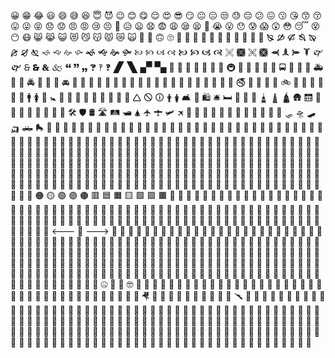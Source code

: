 😀
😁
😂
😃
😄
😅
😆
😇
😈
😉
😊
😋
😌
😍
😎
😏
😐
😑
😒
😓
😔
😕
😖
😗
😘
😙
😚
😛
😜
😝
😞
😟
😠
😡
😢
😣
😤
😥
😦
😧
😨
😩
😪
😫
😬
😭
😮
😯
😰
😱
😲
😳
😴
😵
😶
😷
😸
😹
😺
😻
😼
😽
😾
😿
🙀
🙁
🙂
🙃
🙄
🙅
🙆
🙇
🙈
🙉
🙊
🙋
🙌
🙍
🙎
🙏
🙐
🙑
🙒
🙓
🙔
🙕
🙖
🙗
🙘
🙙
🙚
🙛
🙜
🙝
🙞
🙟
🙠
🙡
🙢
🙣
🙤
🙥
🙦
🙧
🙨
🙩
🙪
🙫
🙬
🙭
🙮
🙯
🙰
🙱
🙲
🙳
🙴
🙵
🙶
🙷
🙸
🙹
🙺
🙻
🙼
🙽
🙾
🙿
🚀
🚁
🚂
🚃
🚄
🚅
🚆
🚇
🚈
🚉
🚊
🚋
🚌
🚍
🚎
🚏
🚐
🚑
🚒
🚓
🚔
🚕
🚖
🚗
🚘
🚙
🚚
🚛
🚜
🚝
🚞
🚟
🚠
🚡
🚢
🚣
🚤
🚥
🚦
🚧
🚨
🚩
🚪
🚫
🚬
🚭
🚮
🚯
🚰
🚱
🚲
🚳
🚴
🚵
🚶
🚷
🚸
🚹
🚺
🚻
🚼
🚽
🚾
🚿
🛀
🛁
🛂
🛃
🛄
🛅
🛆
🛇
🛈
🛉
🛊
🛋
🛌
🛍
🛎
🛏
🛐
🛑
🛒
🛓
🛔
🛕
🛖
🛗
🛘
🛙
🛚
🛛
🛜
🛝
🛞
🛟
🛠
🛡
🛢
🛣
🛤
🛥
🛦
🛧
🛨
🛩
🛪
🛫
🛬
🛭
🛮
🛯
🛰
🛱
🛲
🛳
🛴
🛵
🛶
🛷
🛸
🛹
🛺
🛻
🛼
🛽
🛾
🛿
🜀
🜁
🜂
🜃
🜄
🜅
🜆
🜇
🜈
🜉
🜊
🜋
🜌
🜍
🜎
🜏
🜐
🜑
🜒
🜓
🜔
🜕
🜖
🜗
🜘
🜙
🜚
🜛
🜜
🜝
🜞
🜟
🜠
🜡
🜢
🜣
🜤
🜥
🜦
🜧
🜨
🜩
🜪
🜫
🜬
🜭
🜮
🜯
🜰
🜱
🜲
🜳
🜴
🜵
🜶
🜷
🜸
🜹
🜺
🜻
🜼
🜽
🜾
🜿
🝀
🝁
🝂
🝃
🝄
🝅
🝆
🝇
🝈
🝉
🝊
🝋
🝌
🝍
🝎
🝏
🝐
🝑
🝒
🝓
🝔
🝕
🝖
🝗
🝘
🝙
🝚
🝛
🝜
🝝
🝞
🝟
🝠
🝡
🝢
🝣
🝤
🝥
🝦
🝧
🝨
🝩
🝪
🝫
🝬
🝭
🝮
🝯
🝰
🝱
🝲
🝳
🝴
🝵
🝶
🝷
🝸
🝹
🝺
🝻
🝼
🝽
🝾
🝿
🞀
🞁
🞂
🞃
🞄
🞅
🞆
🞇
🞈
🞉
🞊
🞋
🞌
🞍
🞎
🞏
🞐
🞑
🞒
🞓
🞔
🞕
🞖
🞗
🞘
🞙
🞚
🞛
🞜
🞝
🞞
🞟
🞠
🞡
🞢
🞣
🞤
🞥
🞦
🞧
🞨
🞩
🞪
🞫
🞬
🞭
🞮
🞯
🞰
🞱
🞲
🞳
🞴
🞵
🞶
🞷
🞸
🞹
🞺
🞻
🞼
🞽
🞾
🞿
🟀
🟁
🟂
🟃
🟄
🟅
🟆
🟇
🟈
🟉
🟊
🟋
🟌
🟍
🟎
🟏
🟐
🟑
🟒
🟓
🟔
🟕
🟖
🟗
🟘
🟙
🟚
🟛
🟜
🟝
🟞
🟟
🟠
🟡
🟢
🟣
🟤
🟥
🟦
🟧
🟨
🟩
🟪
🟫
🟬
🟭
🟮
🟯
🟰
🟱
🟲
🟳
🟴
🟵
🟶
🟷
🟸
🟹
🟺
🟻
🟼
🟽
🟾
🟿
🠀
🠁
🠂
🠃
🠄
🠅
🠆
🠇
🠈
🠉
🠊
🠋
🠌
🠍
🠎
🠏
🠐
🠑
🠒
🠓
🠔
🠕
🠖
🠗
🠘
🠙
🠚
🠛
🠜
🠝
🠞
🠟
🠠
🠡
🠢
🠣
🠤
🠥
🠦
🠧
🠨
🠩
🠪
🠫
🠬
🠭
🠮
🠯
🠰
🠱
🠲
🠳
🠴
🠵
🠶
🠷
🠸
🠹
🠺
🠻
🠼
🠽
🠾
🠿
🡀
🡁
🡂
🡃
🡄
🡅
🡆
🡇
🡈
🡉
🡊
🡋
🡌
🡍
🡎
🡏
🡐
🡑
🡒
🡓
🡔
🡕
🡖
🡗
🡘
🡙
🡚
🡛
🡜
🡝
🡞
🡟
🡠
🡡
🡢
🡣
🡤
🡥
🡦
🡧
🡨
🡩
🡪
🡫
🡬
🡭
🡮
🡯
🡰
🡱
🡲
🡳
🡴
🡵
🡶
🡷
🡸
🡹
🡺
🡻
🡼
🡽
🡾
🡿
🢀
🢁
🢂
🢃
🢄
🢅
🢆
🢇
🢈
🢉
🢊
🢋
🢌
🢍
🢎
🢏
🢐
🢑
🢒
🢓
🢔
🢕
🢖
🢗
🢘
🢙
🢚
🢛
🢜
🢝
🢞
🢟
🢠
🢡
🢢
🢣
🢤
🢥
🢦
🢧
🢨
🢩
🢪
🢫
🢬
🢭
🢮
🢯
🢰
🢱
🢲
🢳
🢴
🢵
🢶
🢷
🢸
🢹
🢺
🢻
🢼
🢽
🢾
🢿
🣀
🣁
🣂
🣃
🣄
🣅
🣆
🣇
🣈
🣉
🣊
🣋
🣌
🣍
🣎
🣏
🣐
🣑
🣒
🣓
🣔
🣕
🣖
🣗
🣘
🣙
🣚
🣛
🣜
🣝
🣞
🣟
🣠
🣡
🣢
🣣
🣤
🣥
🣦
🣧
🣨
🣩
🣪
🣫
🣬
🣭
🣮
🣯
🣰
🣱
🣲
🣳
🣴
🣵
🣶
🣷
🣸
🣹
🣺
🣻
🣼
🣽
🣾
🣿
🤀
🤁
🤂
🤃
🤄
🤅
🤆
🤇
🤈
🤉
🤊
🤋
🤌
🤍
🤎
🤏
🤐
🤑
🤒
🤓
🤔
🤕
🤖
🤗
🤘
🤙
🤚
🤛
🤜
🤝
🤞
🤟
🤠
🤡
🤢
🤣
🤤
🤥
🤦
🤧
🤨
🤩
🤪
🤫
🤬
🤭
🤮
🤯
🤰
🤱
🤲
🤳
🤴
🤵
🤶
🤷
🤸
🤹
🤺
🤻
🤼
🤽
🤾
🤿
🥀
🥁
🥂
🥃
🥄
🥅
🥆
🥇
🥈
🥉
🥊
🥋
🥌
🥍
🥎
🥏
🥐
🥑
🥒
🥓
🥔
🥕
🥖
🥗
🥘
🥙
🥚
🥛
🥜
🥝
🥞
🥟
🥠
🥡
🥢
🥣
🥤
🥥
🥦
🥧
🥨
🥩
🥪
🥫
🥬
🥭
🥮
🥯
🥰
🥱
🥲
🥳
🥴
🥵
🥶
🥷
🥸
🥹
🥺
🥻
🥼
🥽
🥾
🥿
🦀
🦁
🦂
🦃
🦄
🦅
🦆
🦇
🦈
🦉
🦊
🦋
🦌
🦍
🦎
🦏
🦐
🦑
🦒
🦓
🦔
🦕
🦖
🦗
🦘
🦙
🦚
🦛
🦜
🦝
🦞
🦟
🦠
🦡
🦢
🦣
🦤
🦥
🦦
🦧
🦨
🦩
🦪
🦫
🦬
🦭
🦮
🦯
🦰
🦱
🦲
🦳
🦴
🦵
🦶
🦷
🦸
🦹
🦺
🦻
🦼
🦽
🦾
🦿
🧀
🧁
🧂
🧃
🧄
🧅
🧆
🧇
🧈
🧉
🧊
🧋
🧌
🧍
🧎
🧏
🧐
🧑
🧒
🧓
🧔
🧕
🧖
🧗
🧘
🧙
🧚
🧛
🧜
🧝
🧞
🧟
🧠
🧡
🧢
🧣
🧤
🧥
🧦
🧧
